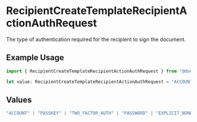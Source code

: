 # RecipientCreateTemplateRecipientActionAuthRequest

The type of authentication required for the recipient to sign the document.

## Example Usage

```typescript
import { RecipientCreateTemplateRecipientActionAuthRequest } from "@documenso/sdk-typescript/models/operations";

let value: RecipientCreateTemplateRecipientActionAuthRequest = "ACCOUNT";
```

## Values

```typescript
"ACCOUNT" | "PASSKEY" | "TWO_FACTOR_AUTH" | "PASSWORD" | "EXPLICIT_NONE"
```